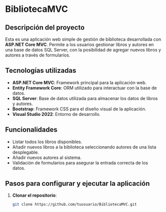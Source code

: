 # BibliotecaMVC

## Descripción del proyecto
Esta es una aplicación web simple de gestión de biblioteca desarrollada con **ASP.NET Core MVC**. Permite a los usuarios gestionar libros y autores en una base de datos SQL Server, con la posibilidad de agregar nuevos libros y autores a través de formularios.

## Tecnologías utilizadas
- **ASP.NET Core MVC**: Framework principal para la aplicación web.
- **Entity Framework Core**: ORM utilizado para interactuar con la base de datos.
- **SQL Server**: Base de datos utilizada para almacenar los datos de libros y autores.
- **Bootstrap**: Framework CSS para el diseño visual de la aplicación.
- **Visual Studio 2022**: Entorno de desarrollo.

## Funcionalidades
- Listar todos los libros disponibles.
- Añadir nuevos libros a la biblioteca seleccionando autores de una lista desplegable.
- Añadir nuevos autores al sistema.
- Validación de formularios para asegurar la entrada correcta de los datos.

## Pasos para configurar y ejecutar la aplicación
1. **Clonar el repositorio**:
   ```bash
   git clone https://github.com/tuusuario/BibliotecaMVC.git
